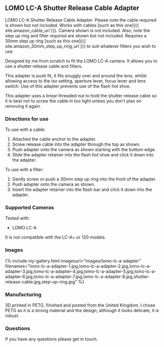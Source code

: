 ## LOMO LC-A Shutter Release Cable Adapter
LOMO LC-A Shutter Release Cable Adapter. Please note the cable required is shown but not included. Works with cables [such as this one]({{ site.amazon_cable_url }}). Camera shown is not included. Also, note the step up ring and filter required are shown but not included. Requires a 30mm step up ring [such as this one]({{ site.amazon_30mm_step_up_ring_url }}) to suit whatever filters you wish to use.

Designed by me from scratch to fit the LOMO LC-A camera. It allows you to use a shutter release cable and filters.

This adapter is push fit, it fits snuggly over and around the lens, whilst allowing access to the iso setting, aperture lever, focus lever and lens switch. Use of this adapter prevents use of the flash hot shoe.

This adapter uses a linear threaded nut to hold the shutter release cable so it is best not to screw the cable in too tight unless you don’t plan on removing it again.

### Directions for use
To use with a cable:

1. Attached the cable anchor to the adapter.
2. Screw release cable into the adapter through the top as shown.
3. Push adapter onto the camera as shown starting with the bottom edge.
4. Slide the adapter retainer into the flash hot shoe and click it down into the adapter.

To use with a filter:

1. Gently screw or push a 30mm step up ring into the front of the adapter.
2. Push adapter onto the camera as shown.
3. Insert the adapter retainer into the flash bar and click it down into the adapter.

### Supported Cameras
Tested with:
- LOMO LC-A

It is not compatible with the LC-A+ or 120 models.

### Images
{% include my-gallery.html imagesurl="images/lomo-lc-a-adapter"
   filenames="lomo-lc-a-adapter-1.jpg,lomo-lc-a-adapter-2.jpg,lomo-lc-a-adapter-3.jpg,lomo-lc-a-adapter-4.jpg,lomo-lc-a-adapter-5.jpg,lomo-lc-a-adapter-6.jpg,lomo-lc-a-adapter-7.jpg,lomo-lc-a-adapter-8.jpg,shutter-release-cable.jpg,step-up-ring.jpg" %}

### Manufacturing
3D printed in PETG, finished and posted from the United Kingdom. I chose PETG as it is a strong material and the design, although it looks delicate, it is robust.

### Questions
If you have any questions please get in touch.
